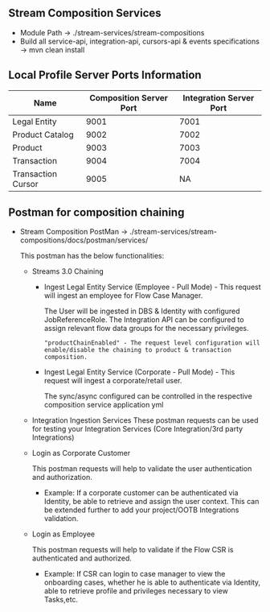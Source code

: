 ## Stream Composition Services

- Module Path -> ./stream-services/stream-compositions
- Build all service-api, integration-api, cursors-api & events specifications -> mvn clean install

## Local Profile Server Ports Information

| Name               | Composition Server Port | Integration Server Port |
| ------------------ | ----------------------- | ----------------------- |
| Legal Entity       | 9001                    | 7001                    |
| Product Catalog    | 9002                    | 7002                    |
| Product            | 9003                    | 7003                    |
| Transaction        | 9004                    | 7004                    |
| Transaction Cursor | 9005                    | NA                      |

## Postman for composition chaining

- Stream Composition PostMan -> ./stream-services/stream-compositions/docs/postman/services/

  This postman has the below functionalities:

  - Streams 3.0 Chaining

    - Ingest Legal Entity Service  (Employee - Pull Mode) - This request will ingest an employee for Flow Case Manager.

      The User will be ingested in DBS & Identity with configured JobReferenceRole. The Integration API can be configured to assign relevant flow data groups for the necessary privileges.

      `"productChainEnabled" - The request level configuration will enable/disable the chaining to product & transaction composition. `

    - Ingest Legal Entity Service  (Corporate - Pull Mode) - This request will ingest a corporate/retail user.

      The sync/async configured can be controlled in the respective composition service application yml

  - Integration Ingestion Services
    These postman requests can be used for testing your Integration Services (Core Integration/3rd party Integrations)

  - Login as Corporate Customer

    This postman requests will help to validate the user authentication and authorization.

    - Example: If a corporate customer can be authenticated via Identity, be able to retrieve and assign the user context. This can be extended further to add your project/OOTB Integrations validation.

  - Login as Employee

    This postman requests will help to validate if the Flow CSR is authenticated and authorized.

    - Example: If CSR can login to case manager to view the onboarding cases, whether he is able to authenticate via Identity, able to retrieve profile and privileges necessary to view Tasks,etc.
